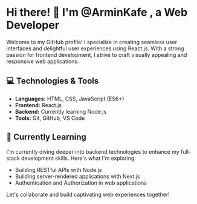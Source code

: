# Hi there! 👋 I'm @ArminKafe , a Web Developer

Welcome to my GitHub profile! I specialize in creating seamless user interfaces and delightful user experiences using React.js. With a strong passion for frontend development, I strive to craft visually appealing and responsive web applications.

## 💻 Technologies & Tools

- **Languages:** HTML, CSS, JavaScript (ES6+)
- **Frontend:** React.js
- **Backend:** Currently learning Node.js
- **Tools:** Git, GitHub, VS Code

## 🌱 Currently Learning

I'm currently diving deeper into backend technologies to enhance my full-stack development skills. Here's what I'm exploring:

- Building RESTful APIs with Node.js
-  Building server-rendered applications with Next.js
- Authentication and Authorization in web applications

Let's collaborate and build captivating web experiences together!


